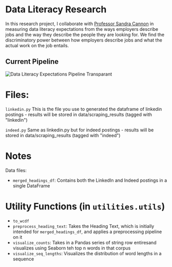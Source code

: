 # Data Literacy Research

In this research project, I collaborate with [Professor Sandra Cannon](https://www.sas.rochester.edu/dsc/people/faculty/cannon-sandra/index.html) in measuring data literacy expectations from the ways employers describe jobs and the way they describe the people they are looking for. We find the discriminatory power between how employers describe jobs and what the actual work on the job entails. 

## Current Pipeline

<!-- ![Data Literacy Expectations Pipeline](https://user-images.githubusercontent.com/44710581/127424263-3b247261-b76a-417b-b2c0-dbd38091e8a2.png)
 -->
![Data Literacy Expectations Pipeline Transparant](https://user-images.githubusercontent.com/44710581/127424664-0d90f2c7-e692-44f4-95c8-f70e3ba31d2c.png)



# Files:

```linkedin.py``` This is the file you use to generated the dataframe of linkedin postings - results will be stored in data/scraping_results (tagged with "linkedin")

```indeed.py``` Same as linkedin.py but for indeed postings - results will be stored in data/scraping_results (tagged with "indeed")



# Notes
Data files:
* `merged_headings_df`: Contains both the LinkedIn and Indeed postings in a single DataFrame



# Utility Functions (in `utilities.utils`)
* `to_wcdf`
* `preprocess_heading_text`: Takes the Heading Text, which is initially intended for `merged_headings_df`, and applies a preprocessing pipeline on it
* `visualize_counts`: Takes in a Pandas series of string row entiresand visualizes using Seaborn teh top n words in that corpus
* `visualize_seq_lengths`: Visualizes the distribution of word lengths in a sequence
